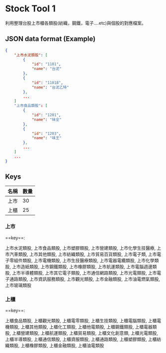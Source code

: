 # Stock Tool 1

利用整理台股上市櫃各類股(紡織，鋼鐵，電子….etc)與個股的對應檔案。

## JSON data format (Example)

```JSON
{
    "上市水泥類股": [
        {
            "id": "1101",
            "name": "台泥"
        },
        {
            "id": "1101B",
            "name": "台泥乙特"
        },
        ...
    ]
    "上市食品類股": [
        {
            "id": "1201",
            "name": "味全"
        },
        {
            "id": "1203",
            "name": "味王"
        },
        ...
    ]
    ...
}
```

## Keys

| 名稱 | 數量 |
|-----|----- |
| 上市 | 30  |
| 上櫃 | 25  |

### 上市

==key==:

上市水泥類股, 上市食品類股, 上市塑膠類股, 上市營建類股, 上市化學生技醫療, 上市汽車類股, 上市其他類股, 上市紡織類股, 上市貿易百貨類股, 上市電子類, 上市電子零組件類股, 上市電機類股, 上市生技醫療類股, 上市電器電纜類股, 上市化學類股, 上市造紙類股, 上市鋼鐵類股, 上市橡膠類股, 上市航運類股, 上市電腦週邊類股, 上市半導體類股, 上市其它電子類股, 上市通信網路類股, 上市光電類股, 上市電子通路類股, 上市資訊服務類股, 上市觀光類股, 上市金融類股, 上市油電燃氣類股, 上市玻璃類股

### 上櫃

==key==:

上櫃食品類股, 上櫃觀光類股, 上櫃電零類股, 上櫃生技類股, 上櫃電腦類股, 上櫃電機類股, 上櫃其他類股, 上櫃化工類股, 上櫃他電類股, 上櫃鋼鐵類股, 上櫃電器類股, 上櫃營建類股, 上櫃航運類股, 上櫃貿易類股, 上櫃文化創意類, 上櫃光電類股, 上櫃半導類股, 上櫃通信類股, 上櫃資服類股, 上櫃通路類股, 上櫃塑膠類股, 上櫃紡織類股, 上櫃橡膠類股, 上櫃金融類股, 上櫃油電類股
